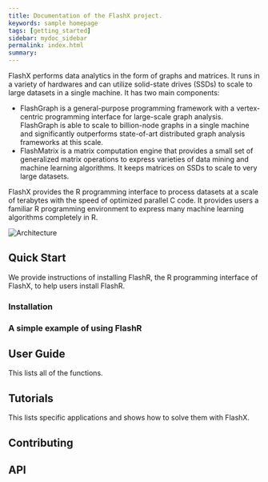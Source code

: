 ```yaml
---
title: Documentation of the FlashX project.
keywords: sample homepage
tags: [getting_started]
sidebar: mydoc_sidebar
permalink: index.html
summary: 
---
```


FlashX performs data analytics in the form of graphs and matrices. It runs
in a variety of hardwares and can utilize solid-state drives (SSDs) to scale
to large datasets in a single machine. It has two main components:

* FlashGraph is a general-purpose programming framework with a vertex-centric
programming interface for large-scale graph analysis. FlashGraph is able to
scale to billion-node graphs in a single machine and significantly outperforms
state-of-art distributed graph analysis frameworks at this scale.
* FlashMatrix is a matrix computation engine that provides a small set of
generalized matrix operations to express varieties of data mining and machine
learning algorithms. It keeps matrices on SSDs to scale to very large datasets.

FlashX provides the R programming interface to process datasets at a scale of
terabytes with the speed of optimized parallel C code. It provides
users a familiar R programming environment to express many machine learning
algorithms completely in R.

![Architecture](http://www.cs.jhu.edu/~zhengda/FlashGraph/arch.png)

## Quick Start

We provide instructions of installing FlashR, the R programming interface of FlashX, to help users install FlashR.

### Installation

### A simple example of using FlashR

## User Guide

This lists all of the functions.

## Tutorials

This lists specific applications and shows how to solve them with FlashX.

## Contributing

## API
